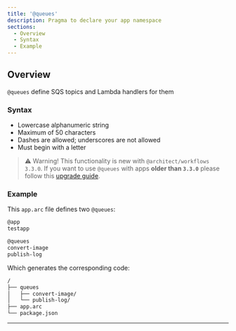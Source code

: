 ```yaml
---
title: '@queues'
description: Pragma to declare your app namespace
sections:
  - Overview
  - Syntax
  - Example
---
```


## Overview

`@queues` define SQS topics and Lambda handlers for them

### Syntax

- Lowercase alphanumeric string
- Maximum of 50 characters
- Dashes are allowed; underscores are not allowed
- Must begin with a letter

> ⚠️ Warning! This functionality is new with `@architect/workflows 3.3.0`. If you want to use `@queues` with apps **older than `3.3.0`** please follow this [upgrade guide](/en/guides/get-started/upgrade-guides).

### Example

This `app.arc` file defines two `@queues`:

```bash
@app
testapp

@queues
convert-image
publish-log
```

Which generates the corresponding code:

```bash
/
├── queues
│   ├── convert-image/
│   └── publish-log/
├── app.arc
└── package.json
```

---